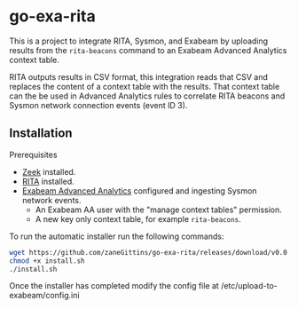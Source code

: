 # go-exa-rita

This is a project to integrate RITA, Sysmon, and Exabeam by uploading results from the `rita-beacons` command to an Exabeam Advanced Analytics context table.

RITA outputs results in CSV format, this integration reads that CSV and replaces the content of a context table with the results. That context table can the be used in Advanced Analytics rules to correlate RITA beacons and Sysmon network connection events (event ID 3).

## Installation

Prerequisites

* [Zeek](https://zeek.org/) installed.
* [RITA](https://github.com/activecm/rita) installed.
* [Exabeam Advanced Analytics](https://www.exabeam.com/product/exabeam-advanced-analytics/) configured and ingesting Sysmon network events.
    * An Exabeam AA user with the "manage context tables" permission.
    * A new key only context table, for example `rita-beacons`.

To run the automatic installer run the following commands:

```bash
wget https://github.com/zaneGittins/go-exa-rita/releases/download/v0.0.1/install.sh
chmod +x install.sh
./install.sh
```

Once the installer has completed modify the config file at /etc/upload-to-exabeam/config.ini
